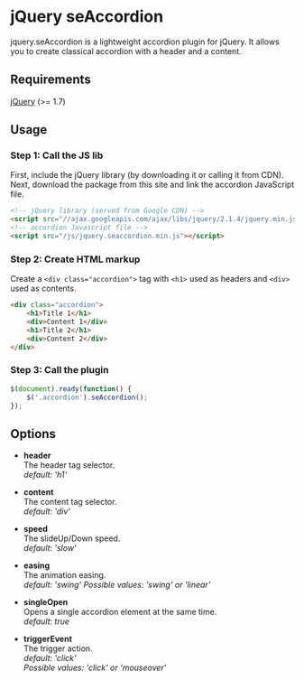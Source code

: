 # jQuery seAccordion #

jquery.seAccordion is a lightweight accordion plugin for jQuery.
It allows you to create classical accordion with a header and a content.

Requirements
-----
[jQuery](http://www.jquery.com) (>= 1.7)

Usage
-----

### Step 1: Call the JS lib ###
First, include the jQuery library (by downloading it or calling it from CDN).  
Next, download the package from this site and link the accordion JavaScript file.

```html
<!-- jQuery library (served from Google CDN) -->
<script src="//ajax.googleapis.com/ajax/libs/jquery/2.1.4/jquery.min.js"></script>
<!-- accordion Javascript file -->
<script src="/js/jquery.seaccordion.min.js"></script>
```

### Step 2: Create HTML markup ###
Create a `<div class="accordion">` tag with `<h1>` used as headers and `<div>` used as contents.

```html
<div class="accordion">
    <h1>Title 1</h1>
    <div>Content 1</div>
    <h1>Title 2</h1>
    <div>Content 2</div>
</div>
```

### Step 3: Call the plugin ###

```javascript
$(document).ready(function() {
    $('.accordion').seAccordion();
});
```

Options
-----
- **header**  
The header tag selector.  
*default: 'h1'*

- **content**  
The content tag selector.  
*default: 'div'*

- **speed**  
The slideUp/Down speed.  
*default: 'slow'*

- **easing**  
The animation easing.  
*default: 'swing'*
*Possible values: 'swing' or 'linear'*

- **singleOpen**  
Opens a single accordion element at the same time.  
*default: true*

- **triggerEvent**  
The trigger action.  
*default: 'click'*  
*Possible values: 'click' or 'mouseover'*
